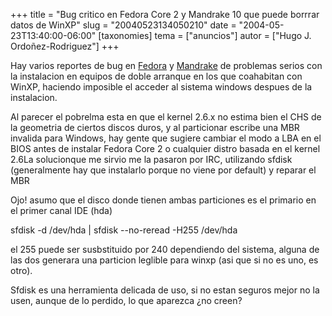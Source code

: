 +++
title = "Bug critico en Fedora Core 2 y Mandrake 10 que puede borrrar datos de WinXP"
slug = "20040523134050210"
date = "2004-05-23T13:40:00-06:00"
[taxonomies]
tema = ["anuncios"]
autor = ["Hugo J. Ordoñez-Rodriguez"]
+++

Hay varios reportes de bug en
[Fedora](http://bugzilla.redhat.com/bugzilla/show_bug.cgi?id=115980) y
[Mandrake](https://qa.mandrakesoft.com/show_bug.cgi?id=7959) de
problemas serios con la instalacion en equipos de doble arranque en los
que coahabitan con WinXP, haciendo imposible el acceder al sistema
windows despues de la instalacion.  

<!-- more -->
  
Al parecer el pobrelma esta en que el kernel 2.6.x no estima bien el CHS
de la geometria de ciertos discos duros, y al particionar escribe una
MBR invalida para Windows, hay gente que sugiere cambiar el modo a LBA
en el BIOS antes de instalar Fedora Core 2 o cualquier distro basada en
el kernel 2.6La solucionque me sirvio me la pasaron por IRC, utilizando
sfdisk (generalmente hay que instalarlo porque no viene por default) y
reparar el MBR  
  
Ojo! asumo que el disco donde tienen ambas particiones es el primario en
el primer canal IDE (hda)  
  
sfdisk -d /dev/hda \| sfdisk --no-reread -H255 /dev/hda  
  
el 255 puede ser susbstituido por 240 dependiendo del sistema, alguna de
las dos generara una particion leglible para winxp (asi que si no es
uno, es otro).  
  
Sfdisk es una herramienta delicada de uso, si no estan seguros mejor no
la usen, aunque de lo perdido, lo que aparezca ¿no creen?

